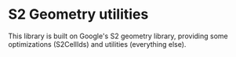 
# S2 Geometry utilities

This library is built on Google's S2 geometry library, providing some optimizations (S2CellIds) and
utilities (everything else).


